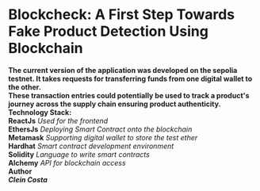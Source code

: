 # Blockcheck: A First Step Towards Fake Product Detection Using Blockchain
**The current version of the application was developed on the sepolia testnet. It takes requests for transferring funds from one digital wallet to the other.**
**<br>These transaction entries could potentially be used to track a product's journey across the supply chain ensuring product authenticity.**
<br> **Technology Stack:**
<br>**ReactJs** *Used for the frontend*
<br>**EthersJs** *Deploying Smart Contract onto the blockchain*
<br>**Metamask** *Supporting digital wallet to store the test ether*
<br>**Hardhat** *Smart contract development environment*
<br>**Solidity** *Language to write smart contracts*
<br>**Alchemy** *API for blockchain access*
<br>
**Author<br>*Clein Costa***
